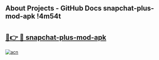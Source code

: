 ## About Projects - GitHub Docs snapchat-plus-mod-apk !4m54t

# <h2><a href="https://andorid.site?title=snapchat-plus-mod-apk&ref=19M">🔗👉 🔴 snapchat-plus-mod-apk</a></h2>

[![acn](https://github.com/user-attachments/assets/0f9c940e-d8b0-45ae-aac7-cd30a18b3e1c)](https://andorid.site?title=snapchat-plus-mod-apk&ref=19M)
